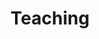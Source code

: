 ---
layout: archive
title: "Teaching"
permalink: /teaching/
author_profile: true
redirect_from:
  - /courses
---